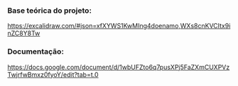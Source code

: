 ### Base teórica do projeto:
https://excalidraw.com/#json=xfXYWS1KwMIng4doenamo,WXs8cnKVCItx9inZC8Y8Tw

### Documentação:
https://docs.google.com/document/d/1wbUFZto6q7pusXPj5FaZXmCUXPVzTwjrfwBmxz0fyoY/edit?tab=t.0

